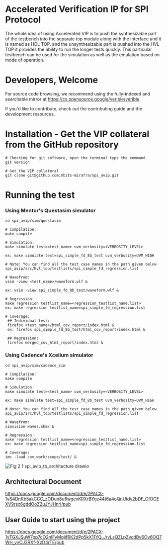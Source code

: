 # Accelerated Verification IP for SPI Protocol

The whole idea of using Accelerated VIP is to push the synthesizable part of the testbench into the separate top module along with the interface and it is named as HDL TOP. and the unsynthesizable part is pushed into the HVL TOP it provides the ability to run the longer tests quickly. This particular testbench can be used for the simulation as well as the emulation based on mode of operation.


# Developers, Welcome
For source code browsing, we recommend using the fully-indexed and searchable mirror at https://cs.opensource.google/verible/verible.  

If you'd like to contribute, check out the contributing guide and the development resources.  

# Installation - Get the VIP collateral from the GitHub repository

```
# Checking for git software, open the terminal type the command
git version

# Get the VIP collateral
git clone git@github.com:mbits-mirafra/spi_avip.git
```

# Running the test

### Using Mentor's Questasim simulator 

```
cd spi_avip/sim/questasim

# Compilation:  
make compile

# Simulation:
make simulate test=<test_name> uvm_verbosity=<VERBOSITY_LEVEL>

ex: make simulate test=spi_simple_fd_8b_test uvm_verbosity=UVM_HIGH

# Note: You can find all the test case names in the path given below   
spi_avip/src/hvl_top/testlists/spi_simple_fd_regression.list

# Wavefrom:  
vsim -view <test_name>/waveform.wlf &

ex: vsim -view spi_simple_fd_8b_test/waveform.wlf &

# Regression:
make regression testlist_name=<regression_testlist_name.list>
ex: make regression testlist_name=spi_simple_fd_regression.list

# Coverage: 
 ## Individual test:
 firefox <test_name>/html_cov_report/index.html &
 ex: firefox spi_simple_fd_8b_test/html_cov_report/index.html &

 ## Regression:
 firefox merged_cov_html_report/index.html &

```

### Using Cadence's Xcelium simulator 

```
cd spi_avip/sim/cadence_sim

# Compilation:  
make compile

# Simulation:
make simulate test=<test_name> uvm_verbosity=<VERBOSITY_LEVEL>

ex: make simulate test=spi_simple_fd_8b_test uvm_verbosity=UVM_HIGH

# Note: You can find all the test case names in the path given below   
spi_avip/src/hvl_top/testlists/spi_simple_fd_regression.list

# Wavefrom:  
simvision waves.shm/ &

# Regression:
make regression testlist_name=<regression_testlist_name.list>
ex: make regression testlist_name=spi_simple_fd_regression.list

# Coverage:   
imc -load cov_work/scope/test/ &
```



![Fig 2 1 spi_avip_tb_architecture drawio](https://user-images.githubusercontent.com/104111334/165571701-3ed92657-d80c-44d9-8e5a-e622436ba047)

## Architectural Document 
https://docs.google.com/document/d/e/2PACX-1vS4DnKb5akCCC_zODun8u6wgevKRXrBYgc44t6a4oQnUtdy2bDF_CfOGEXV9rsc6gddOoZ2uJYJHnrI/pub

## User Guide to start using the project 
https://docs.google.com/document/d/e/2PACX-1vTGXJSuW7pp7cO2nlFyMgjifRK2dPp5kX11YQ_JrvLsQZLpZvcdBv6Oy6OQ7WH_vvCJ3RXf-XzD4rTE/pub
